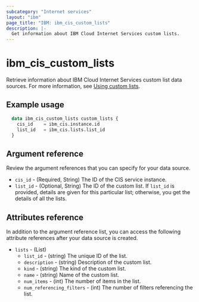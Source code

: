 ```yaml
---
subcategory: "Internet services"
layout: "ibm"
page_title: "IBM: ibm_cis_custom_lists"
description: |-
  Get information about IBM Cloud Internet Services custom lists.
---
```


# ibm_cis_custom_lists

Retrieve information about IBM Cloud Internet Services custom list data sources. For more information, see [Using custom lists](https:/cloud.ibm.com/docs/cis?group=custom-lists).

## Example usage

```terraform
  data ibm_cis_custom_lists custom_lists {
    cis_id    = ibm_cis.instance.id
    list_id   = ibm_cis.lists.list_id 
  }
```

## Argument reference

Review the argument references that you can specify for your data source.

- `cis_id` - (Required, String) The ID of the CIS service instance.
- `list_id` - (Optional, String) The ID of the custom list. If `list_id` is provided, details are given for this particular list; otherwise, you get the details of all the lists.

## Attributes reference

In addition to the argument reference list, you can access the following attribute references after your data source is created.

- `lists` - (List)
  - `list_id` - (string) The unique ID of the list.
  - `description` - (string) Description of the custom list.
  - `kind` - (string) The kind of the custom list.
  - `name` - (string) Name of the custom list.
  - `num_items` - (int) The number of items in the list.
  - `num_referencing_filters` - (int) The number of filters referencing the list.
